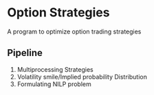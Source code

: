 # Option Strategies
 A program to optimize option trading strategies

## Pipeline

1. Multiprocessing Strategies
2. Volatility smile/Implied probability Distribution
3. Formulating NILP problem 
